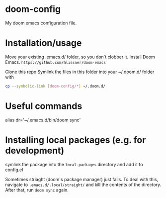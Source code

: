 # doom-config

My doom emacs configuration file.

# Installation/usage
Move your existing .emacs.d/ folder, so you don't clobber it.
Install Doom Emacs. 
`https://github.com/hlissner/doom-emacs`

Clone this repo 
Symlink the files in this folder into your ~/.doom.d/ folder with

``` sh
cp --symbolic-link [doom-config/*] ~/.doom.d/
```

# Useful commands
alias dr='~/.emacs.d/bin/doom sync'

# Installing local packages (e.g. for development)
symlink the package into the `local-packages` directory and add it to config.el


Sometimes striaght (doom's package manager) just fails. To deal with this, 
navigate to `.emacs.d/.local/straight/` and kill the contents of the directory. 
After that, run `doom sync` again.

